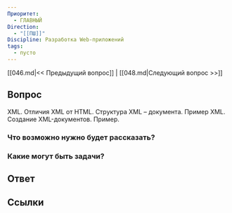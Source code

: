 ```yaml
---
Приоритет:
  - ГЛАВНЫЙ
Direction:
  - "[[ПШ]]" 
Discipline: Разработка Web-приложений 
tags:
  - пусто
---
```

[[046.md|<< Предыдущий вопрос]] | [[048.md|Следующий вопрос >>]]
## Вопрос

XML. Отличия XML от HTML. Структура XML – документа. Пример XML. Создание XML-документов. Пример.

### Что возможно нужно будет рассказать?

### Какие могут быть задачи?

## Ответ

## Ссылки
